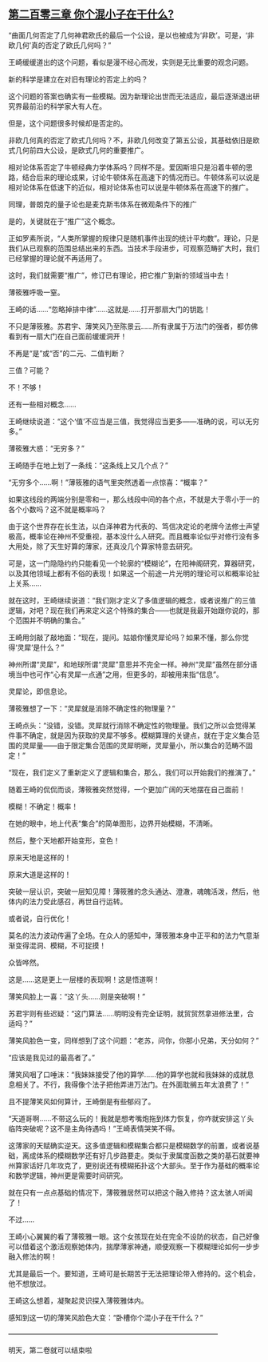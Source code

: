 ## [第二百零三章 你个混小子在干什么?](https://www.xxbiquge.com/11_11207/8757818.html)


  “曲面几何否定了几何神君欧氏的最后一个公设，是以也被成为‘非欧’。可是，‘非欧几何’真的否定了欧氏几何吗？”

  王崎缓缓道出的这个问题，看似是漫不经心而发，实则是无比重要的观念问题。

  新的科学是建立在对旧有理论的否定上的吗？

  这个问题的答案也确实有一些模糊。因为新理论出世而无法适应，最后逐渐退出研究界最前沿的科学家大有人在。

  但是，这个问题很多时候却是否定的。

  非欧几何真的否定了欧式几何吗？不，非欧几何改变了第五公设，其基础依旧是欧式几何前四大公设，是欧式几何的重要推广。

  相对论体系否定了牛顿经典力学体系吗？同样不是。爱因斯坦只是沿着牛顿的思路，结合后来的理论成果，讨论牛顿体系在高速下的情况而已。牛顿体系可以说是相对论体系在低速下的近似，相对论体系也可以说是牛顿体系在高速下的推广。

  同理，普朗克的量子论也是麦克斯韦体系在微观条件下的推广

  是的，关键就在于“推广”这个概念。

  正如罗素所说，“人类所掌握的规律只是随机事件出现的统计平均数”。理论，只是我们从已观察的范围总结出来的东西。当技术手段进步，可观察范畴扩大时，我们已经掌握的理论就不再适用了。

  这时，我们就需要“推广”，修订已有理论，把它推广到新的领域当中去！

  薄筱雅呼吸一窒。

  王崎的话……“忽略掉排中律”……这就是……打开那扇大门的钥匙！

  不只是薄筱雅。苏君宇、薄笑风乃至陈景云……所有隶属于万法门的强者，都仿佛看到有一扇大门在自己面前缓缓洞开！

  不再是“是”或“否”的二元、二值判断？

  三值？可能？

  不！不够！

  还有一些相对概念……

  王崎继续说道：“这个‘值’不应当是三值，我觉得应当更多——准确的说，可以无穷多。”

  薄筱雅大惑：“无穷多？”

  王崎随手在地上划了一条线：“这条线上又几个点？”

  “无穷多个……啊！”薄筱雅的语气里突然透着一点惊喜：“概率？”

  如果这线段的两端分别是零和一，那么线段中间的各个点，不就是大于零小于一的各个小数吗？这不就是概率吗？

  由于这个世界存在长生法，以白泽神君为代表的、笃信决定论的老牌今法修士声望极高，概率论在神州不受重视，基本没什么人研究。而且概率论似乎对修行没有多大用处，除了天生好算的薄家，还真没几个算家特意去研究。

  可是，这一门隐隐约约只能看见一个轮廓的“模糊论”，在阳神阁研究，算器研究，以及其他领域上都有不俗的表现！如果这一个前途一片光明的理论可以和概率论扯上关系……

  就在这时，王崎继续说道：“我们刚才定义了多值逻辑的概念，或者说推广的三值逻辑，对吧？现在我们再来定义这个特殊的集合——也就是我最开始跟你说的，那个范围并不明确的集合。”

  王崎用剑敲了敲地面：“现在，提问。姑娘你懂灵犀论吗？如果不懂，那么你觉得‘灵犀’是什么？”

  神州所谓“灵犀”，和地球所谓“灵犀”意思并不完全一样。神州“灵犀”虽然在部分语境当中也可作“心有灵犀一点通”之用，但更多的，却被用来指“信息”。

  灵犀论，即信息论。

  薄筱雅想了一下：“灵犀就是消除不确定性的物理量？”

  王崎点头：“没错，没错。灵犀就行消除不确定性的物理量。我们之所以会觉得某件事不确定，就是因为获取的灵犀不够多。模糊算理的关键点，就在于定义集合范围的灵犀量——由于限定集合范围的灵犀明晰，灵犀量小，所以集合的范畴不固定！”

  “现在，我们定义了重新定义了逻辑和集合，那么，我们可以开始我们的推演了。”

  随着王崎的侃侃而谈，薄筱雅突然觉得，一个更加广阔的天地摆在自己面前！

  模糊！不确定！概率！

  在她的眼中，地上代表“集合”的简单图形，边界开始模糊，不清晰。

  然后，整个天地都开始变形，变色！

  原来天地是这样的！

  原来大道是这样的！

  突破一层认识，突破一层知见障！薄筱雅的念头通达、澄澈，魂魄活泼，然后，他体内的法力受此感召，再世自行运转。

  或者说，自行优化！

  莫名的法力波动传遍了全场。在众人的感知中，薄筱雅本身中正平和的法力气意渐渐变得混洞、模糊，不可捉摸！

  众皆哗然。

  这是……这是更上一层楼的表现啊！这是悟道啊！

  薄笑风脸上一喜：“这丫头……则是突破啊！”

  苏君宇则有些迟疑：“这门算法……明明没有完全证明，就贸贸然拿进修法里，合适吗？”

  薄笑风脸色一变，同样想到了这个问题：“老苏，问你，你那小兄弟，天分如何？”

  “应该是我见过的最高者了。”

  薄笑风咽了口唾沫：“我妹妹接受了他的算学……他的算学也就和我妹妹的成就息息相关了。不行，我得像个法子把他弄进万法门。在外面耽搁五年太浪费了！”

  且不提薄笑风如何算计，王崎倒是有些郁闷了。

  “天道哥啊……不带这么玩的！我就是想考嘴炮拖到体力恢复，你咋就安排这丫头临阵突破呢？这不是主角待遇吗！”王崎表情哭笑不得。

  这薄家的天赋确实逆天。这多值逻辑和模糊集合都只是模糊数学的前置，或者说基础，离成体系的模糊数学还有好几步路要走。类似于隶属度函数之类的基石就要神州算家话好几年攻克了，更别说还有模糊拓扑这个大部头。至于作为基础的概率论和数学逻辑，神州更是需要时间研究。

  就在只有一点点基础的情况下，薄筱雅居然可以把这个融入修持？这太骇人听闻了！

  不过……

  王崎小心翼翼的看了薄筱雅一眼。这个女孩现在处在完全不设防的状态，自己好像可以借着这个激活观察她体内，揣摩薄家神通，顺便观察一下模糊理论如何一步步融入修法的啊！

  尤其是最后一个。要知道，王崎可是长期苦于无法把理论带入修持的。这个机会，他不想放过。

  王崎这么想着，凝聚起灵识探入薄筱雅体内。

  感知到这一切的薄笑风脸色大变：“卧槽你个混小子在干什么？”

  ——————————————————————————————

  明天，第二卷就可以结束啦
